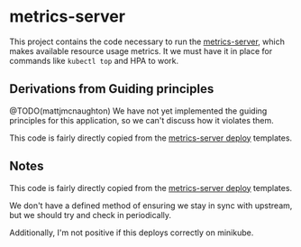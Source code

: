 # metrics-server

This project contains the code necessary to run the
[metrics-server](https://github.com/kubernetes-incubator/metrics-server), which
makes available resource usage metrics. It we must have it in place for commands
like `kubectl top` and HPA to work.

## Derivations from Guiding principles

@TODO(mattjmcnaughton) We have not yet implemented the guiding principles for
this application, so we can't discuss how it violates them.

This code is fairly directly copied from the [metrics-server
deploy](https://github.com/kubernetes-incubator/metrics-server/tree/master/deploy/1.8%2B) templates.

## Notes

This code is fairly directly copied from the [metrics-server
deploy](https://github.com/kubernetes-incubator/metrics-server/tree/master/deploy/1.8%2B) templates.

We don't have a defined method of ensuring we stay in sync with upstream, but we
should try and check in periodically.

Additionally, I'm not positive if this deploys correctly on minikube.
